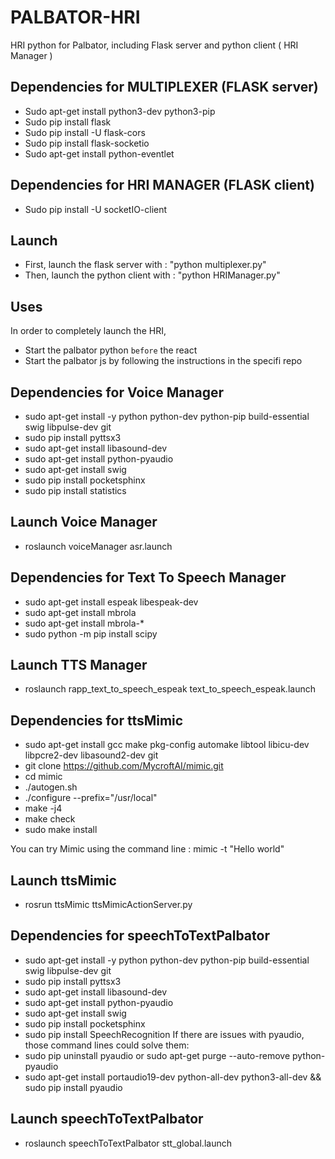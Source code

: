 # PALBATOR-HRI
HRI python for Palbator, including Flask server and python client ( HRI Manager )

## Dependencies for MULTIPLEXER (FLASK server)
- Sudo apt-get install python3-dev python3-pip
- Sudo pip install flask
- Sudo pip install -U flask-cors
- Sudo pip install flask-socketio
- Sudo apt-get install python-eventlet

## Dependencies for HRI MANAGER (FLASK client)
- Sudo pip install -U socketIO-client

## Launch
- First, launch the flask server with : "python multiplexer.py"
- Then, launch the python client with : "python HRIManager.py"

## Uses
In order to completely launch the HRI,

- Start the palbator python `before` the react
- Start the palbator js by following the instructions in the specifi repo



## Dependencies for Voice Manager
- sudo apt-get install -y python python-dev python-pip build-essential swig libpulse-dev git
- sudo pip install pyttsx3
- sudo apt-get install libasound-dev
- sudo apt-get install python-pyaudio
- sudo apt-get install swig
- sudo pip install pocketsphinx
- sudo pip install statistics

## Launch Voice Manager
- roslaunch voiceManager asr.launch 

## Dependencies for Text To Speech Manager
- sudo apt-get install espeak libespeak-dev
- sudo apt-get install mbrola
- sudo apt-get install mbrola-*
- sudo python -m pip install scipy

## Launch TTS Manager
- roslaunch rapp_text_to_speech_espeak text_to_speech_espeak.launch

## Dependencies for ttsMimic
- sudo apt-get install gcc make pkg-config automake libtool libicu-dev libpcre2-dev libasound2-dev git
- git clone https://github.com/MycroftAI/mimic.git
- cd mimic
- ./autogen.sh
- ./configure --prefix="/usr/local"
- make -j4
- make check
- sudo make install

You can try Mimic using the command line : mimic -t "Hello world"

## Launch ttsMimic
- rosrun ttsMimic ttsMimicActionServer.py

## Dependencies for speechToTextPalbator
- sudo apt-get install -y python python-dev python-pip build-essential swig libpulse-dev git
- sudo pip install pyttsx3
- sudo apt-get install libasound-dev
- sudo apt-get install python-pyaudio
- sudo apt-get install swig
- sudo pip install pocketsphinx
- sudo pip install SpeechRecognition
If there are issues with pyaudio, those command lines could solve them:
- sudo pip uninstall pyaudio or sudo apt-get purge --auto-remove python-pyaudio
- sudo apt-get install portaudio19-dev python-all-dev python3-all-dev && sudo pip install pyaudio

## Launch speechToTextPalbator
- roslaunch speechToTextPalbator stt_global.launch
